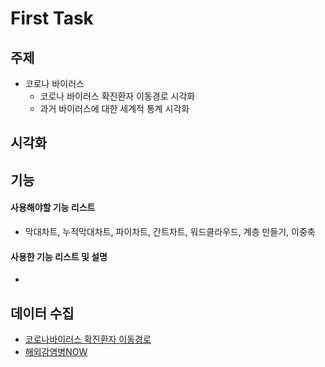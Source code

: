 # First Task


## 주제
  - 코로나 바이러스
    - 코로나 바이러스 확진환자 이동경로 시각화
    - 과거 바이러스에 대한 세계적 통계 시각화
  
## 시각화

## 기능

#### 사용해야할 기능 리스트
  - 막대차트, 누적막대차트, 파이차트, 간트차트, 워드클라우드, 계층 만들기, 이중축
#### 사용한 기능 리스트 및 설명
  - 

## 데이터 수집
  - [코로나바이러스 확진환자 이동경로](http://ncov.mohw.go.kr/bdBoardList.do?brdId=1&brdGubun=12&dataGubun=&ncvContSeq=&contSeq=&board_id=&gubun=)
  - [해외감염병NOW](http://www.xn--now-po7lf48dlsm0ya109f.kr/infect/occurrence_list.do)
